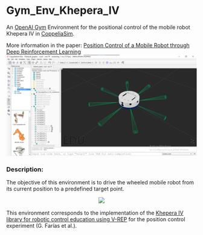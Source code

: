 # Gym_Env_Khepera_IV

An [OpenAI Gym](https://gym.openai.com/) Environment for the positional control of the mobile robot Khepera IV in [CoppeliaSim](https://www.coppeliarobotics.com/).

More information in the paper: [Position Control of a Mobile Robot through Deep Reinforcement Learning](https://www.mdpi.com/2076-3417/12/14/7194)
![imagen de CoppeliaSim y Khepera](Img/environment.png)

### Description:

The objective of this environment is to drive the wheeled mobile robot from its current position to a predefined target point.


<p align="center">
  <img src="Img/position.gif" />
</p>


This environment corresponds to the implementation of the [Khepera IV library for robotic control education using V-REP](https://www.sciencedirect.com/science/article/pii/S2405896317323303) for the position control experiment (G. Farías et al.).
 

